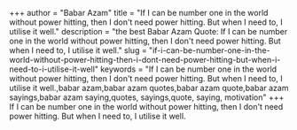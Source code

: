 +++
author = "Babar Azam"
title = "If I can be number one in the world without power hitting, then I don't need power hitting. But when I need to, I utilise it well."
description = "the best Babar Azam Quote: If I can be number one in the world without power hitting, then I don't need power hitting. But when I need to, I utilise it well."
slug = "if-i-can-be-number-one-in-the-world-without-power-hitting-then-i-dont-need-power-hitting-but-when-i-need-to-i-utilise-it-well"
keywords = "If I can be number one in the world without power hitting, then I don't need power hitting. But when I need to, I utilise it well.,babar azam,babar azam quotes,babar azam quote,babar azam sayings,babar azam saying,quotes, sayings,quote, saying, motivation"
+++
If I can be number one in the world without power hitting, then I don't need power hitting. But when I need to, I utilise it well.
